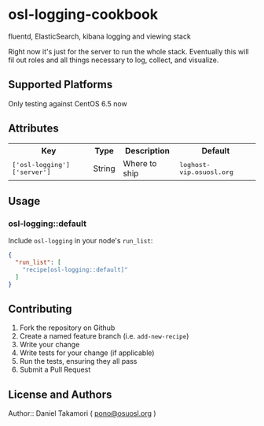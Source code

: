 # osl-logging-cookbook

fluentd, ElasticSearch, kibana logging and viewing stack

Right now it's just for the server to run the whole stack. Eventually this will fil out roles and all things necessary to log, collect, and visualize.

## Supported Platforms

Only testing against CentOS 6.5 now

## Attributes

<table>
  <tr>
    <th>Key</th>
    <th>Type</th>
    <th>Description</th>
    <th>Default</th>
  </tr>
  <tr>
    <td><tt>['osl-logging']['server']</tt></td>
    <td>String</td>
    <td>Where to ship</td>
    <td><tt>loghost-vip.osuosl.org</tt></td>
  </tr>
</table>

## Usage

### osl-logging::default

Include `osl-logging` in your node's `run_list`:

```json
{
  "run_list": [
    "recipe[osl-logging::default]"
  ]
}
```

## Contributing

1. Fork the repository on Github
2. Create a named feature branch (i.e. `add-new-recipe`)
3. Write your change
4. Write tests for your change (if applicable)
5. Run the tests, ensuring they all pass
6. Submit a Pull Request

## License and Authors

Author:: Daniel Takamori ( pono@osuosl.org )
